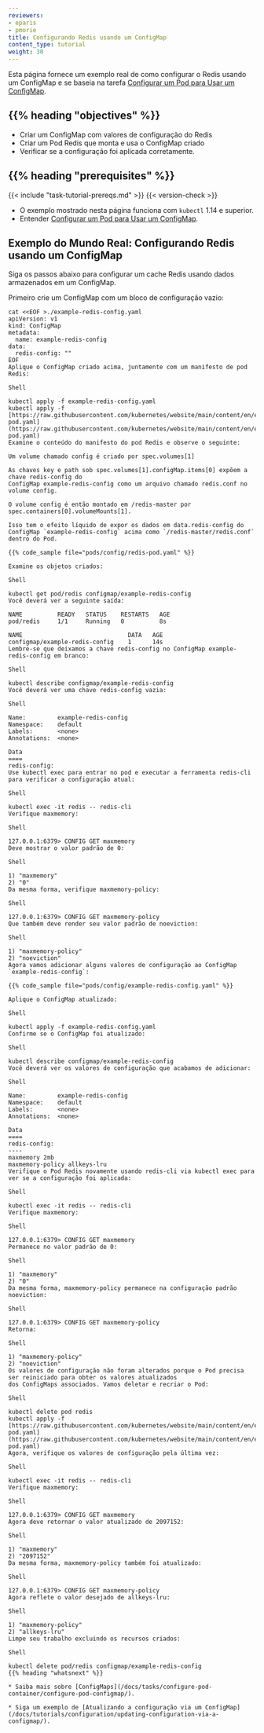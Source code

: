 ```yaml
---
reviewers:
- eparis
- pmorie
title: Configurando Redis usando um ConfigMap
content_type: tutorial
weight: 30
---
```


Esta página fornece um exemplo real de como configurar o Redis usando um ConfigMap e se baseia na tarefa [Configurar um Pod para Usar um ConfigMap](/docs/tasks/configure-pod-container/configure-pod-configmap/).

## {{% heading "objectives" %}}

* Criar um ConfigMap com valores de configuração do Redis
* Criar um Pod Redis que monta e usa o ConfigMap criado
* Verificar se a configuração foi aplicada corretamente.

## {{% heading "prerequisites" %}}

{{< include "task-tutorial-prereqs.md" >}} {{< version-check >}}

* O exemplo mostrado nesta página funciona com `kubectl` 1.14 e superior.
* Entender [Configurar um Pod para Usar um ConfigMap](/docs/tasks/configure-pod-container/configure-pod-configmap/).

## Exemplo do Mundo Real: Configurando Redis usando um ConfigMap

Siga os passos abaixo para configurar um cache Redis usando dados armazenados em um ConfigMap.

Primeiro crie um ConfigMap com um bloco de configuração vazio:

```shell
cat <<EOF >./example-redis-config.yaml
apiVersion: v1
kind: ConfigMap
metadata:
  name: example-redis-config
data:
  redis-config: ""
EOF
Aplique o ConfigMap criado acima, juntamente com um manifesto de pod Redis:

Shell

kubectl apply -f example-redis-config.yaml
kubectl apply -f [https://raw.githubusercontent.com/kubernetes/website/main/content/en/examples/pods/config/redis-pod.yaml](https://raw.githubusercontent.com/kubernetes/website/main/content/en/examples/pods/config/redis-pod.yaml)
Examine o conteúdo do manifesto do pod Redis e observe o seguinte:

Um volume chamado config é criado por spec.volumes[1]

As chaves key e path sob spec.volumes[1].configMap.items[0] expõem a chave redis-config do
ConfigMap example-redis-config como um arquivo chamado redis.conf no volume config.

O volume config é então montado em /redis-master por spec.containers[0].volumeMounts[1].

Isso tem o efeito líquido de expor os dados em data.redis-config do
ConfigMap `example-redis-config` acima como `/redis-master/redis.conf` dentro do Pod.

{{% code_sample file="pods/config/redis-pod.yaml" %}}

Examine os objetos criados:

Shell

kubectl get pod/redis configmap/example-redis-config
Você deverá ver a seguinte saída:

NAME          READY   STATUS    RESTARTS   AGE
pod/redis     1/1     Running   0          8s

NAME                              DATA   AGE
configmap/example-redis-config    1      14s
Lembre-se que deixamos a chave redis-config no ConfigMap example-redis-config em branco:

Shell

kubectl describe configmap/example-redis-config
Você deverá ver uma chave redis-config vazia:

Shell

Name:         example-redis-config
Namespace:    default
Labels:       <none>
Annotations:  <none>

Data
====
redis-config:
Use kubectl exec para entrar no pod e executar a ferramenta redis-cli para verificar a configuração atual:

Shell

kubectl exec -it redis -- redis-cli
Verifique maxmemory:

Shell

127.0.0.1:6379> CONFIG GET maxmemory
Deve mostrar o valor padrão de 0:

Shell

1) "maxmemory"
2) "0"
Da mesma forma, verifique maxmemory-policy:

Shell

127.0.0.1:6379> CONFIG GET maxmemory-policy
Que também deve render seu valor padrão de noeviction:

Shell

1) "maxmemory-policy"
2) "noeviction"
Agora vamos adicionar alguns valores de configuração ao ConfigMap `example-redis-config`:

{{% code_sample file="pods/config/example-redis-config.yaml" %}}

Aplique o ConfigMap atualizado:

Shell

kubectl apply -f example-redis-config.yaml
Confirme se o ConfigMap foi atualizado:

Shell

kubectl describe configmap/example-redis-config
Você deverá ver os valores de configuração que acabamos de adicionar:

Shell

Name:         example-redis-config
Namespace:    default
Labels:       <none>
Annotations:  <none>

Data
====
redis-config:
----
maxmemory 2mb
maxmemory-policy allkeys-lru
Verifique o Pod Redis novamente usando redis-cli via kubectl exec para ver se a configuração foi aplicada:

Shell

kubectl exec -it redis -- redis-cli
Verifique maxmemory:

Shell

127.0.0.1:6379> CONFIG GET maxmemory
Permanece no valor padrão de 0:

Shell

1) "maxmemory"
2) "0"
Da mesma forma, maxmemory-policy permanece na configuração padrão noeviction:

Shell

127.0.0.1:6379> CONFIG GET maxmemory-policy
Retorna:

Shell

1) "maxmemory-policy"
2) "noeviction"
Os valores de configuração não foram alterados porque o Pod precisa ser reiniciado para obter os valores atualizados
dos ConfigMaps associados. Vamos deletar e recriar o Pod:

Shell

kubectl delete pod redis
kubectl apply -f [https://raw.githubusercontent.com/kubernetes/website/main/content/en/examples/pods/config/redis-pod.yaml](https://raw.githubusercontent.com/kubernetes/website/main/content/en/examples/pods/config/redis-pod.yaml)
Agora, verifique os valores de configuração pela última vez:

Shell

kubectl exec -it redis -- redis-cli
Verifique maxmemory:

Shell

127.0.0.1:6379> CONFIG GET maxmemory
Agora deve retornar o valor atualizado de 2097152:

Shell

1) "maxmemory"
2) "2097152"
Da mesma forma, maxmemory-policy também foi atualizado:

Shell

127.0.0.1:6379> CONFIG GET maxmemory-policy
Agora reflete o valor desejado de allkeys-lru:

Shell

1) "maxmemory-policy"
2) "allkeys-lru"
Limpe seu trabalho excluindo os recursos criados:

Shell

kubectl delete pod/redis configmap/example-redis-config
{{% heading "whatsnext" %}}

* Saiba mais sobre [ConfigMaps](/docs/tasks/configure-pod-container/configure-pod-configmap/).

* Siga um exemplo de [Atualizando a configuração via um ConfigMap](/docs/tutorials/configuration/updating-configuration-via-a-configmap/).
